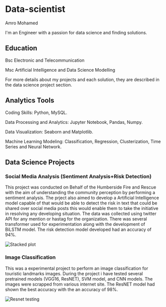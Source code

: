 # Data-scientist

Amro Mohamed


I'm an Engineer with a passion for data science and finding solutions.

## Education

Bsc Electronic and Telecommunication

Msc Artificial Intelligence and Data Science Modelling

For more details about my projects and each solution, they are described in the data science project section.



## Analytics Tools

Coding Skills: Python, MySQL.

Data Processing and Analytics: Jupyter Notebook, Pandas, Numpy.

Data Visualization: Seaborn and Matplotlib.

Machine Learning Modeling: Classification, Regression, Clusterization, Time Series and Neural Network.






## Data Science Projects

### Social Media Analysis (Sentiment Analysis+Risk Detection)

This project was conducted on Behalf of the Humberside Fire and Rescue with the aim of understanding the community perception by performing a sentiment analysis. The prject also aimed to develop a Artificial Intelligence model capable of that would be able to detect the risk in text that could be shared over social media posts this would enable them to take the initiative in resolving any developing situation. The data was collected using twitter API for any mention or hastag for the organization. There was several transformer used for experimentation along with the development of BiLSTM model. The risk detection model developed had an accuracy of 94%.


![Stacked plot](https://github.com/Amro6625/Amro_Portfolio/assets/156469647/a9f5c0fb-33ac-4729-8665-455d33389891)



### Image Classification

This was a experimental project to perform an image classification for touristic landmarks images. During the project i have tested several pretrained models (VGG16, ResNET), SVM model, and CNN models. The images were scrapped from various internet site. The ResNET model had shown the best accuracy with the an accuracy of 98%.

![Resnet testing](https://github.com/Amro6625/Amro_Portfolio/assets/156469647/ed7c2b4c-f473-414b-967f-d6a77a9d5422)

